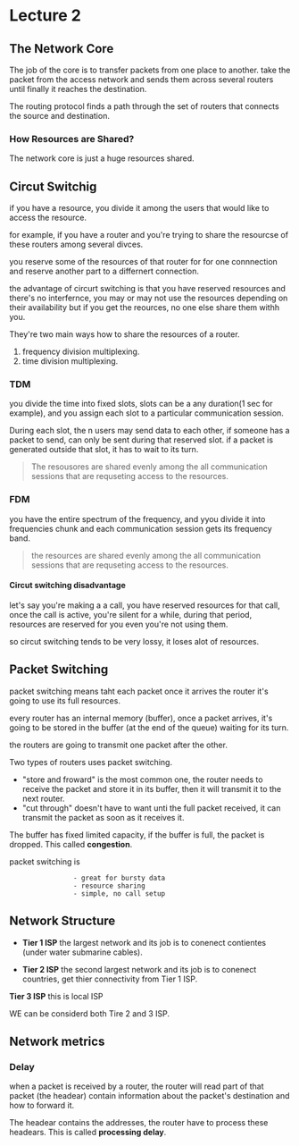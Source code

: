 # Lecture 2

## The Network Core 

The job of the core is to transfer packets from one place to another.
take the packet from the access network and sends them across several routers until finally it reaches the destination.

The routing protocol finds a path through the set of routers that connects the source and destination.

### How Resources are Shared?

The network core is just a huge resources shared.

## Circut Switchig 

if you have a resource, you divide it among the users that would like to access the resource.

for example, if you have a router and you're trying to share the resourcse of these routers among several divces.

you reserve some of the resources of that router for for one connnection and reserve another part to a differnert connection.

the advantage of circurt switching is that you have reserved resources and there's no interfernce, you may or may not use the resources depending on their availability but if you get the reources, no one 
else share them withh you.

They're two main ways how to share the resources of a router.
1. frequency division multiplexing.
2. time division multiplexing.

### TDM 

you divide the time into fixed slots, slots can be a any duration(1 sec for example), and 
you assign each slot to a particular communication session.

During each slot, the n users may send data to each other, if someone has a packet to send, can only be sent during that reserved slot.
if a packet is generated outside that slot, it has to wait to its turn.

> The resousores are shared evenly among the all communication sessions that are requseting access to the resources.

### FDM 

you have the entire spectrum of the frequency, and yyou divide it into frequencies chunk and each communication session gets its frequency band.

> the resources are shared evenly among the all communication sessions that are requseting access to the resources.


#### Circut switching disadvantage

let's say you're making a a call, you have reserved resources for that call, once the call is active, you're silent for a while, during that period, resources are reserved for you even you're not using them.

so circut switching tends to be  very lossy, it loses alot of resources.


## Packet Switching

packet switching means taht each packet once it arrives the router it's going to use its full resources. 

every router has an internal memory (buffer), once a packet arrives, it's going to be stored in the buffer (at the end of the queue) waiting for its turn.

the routers are going to transmit one packet after the other.

Two types of routers uses packet switching.

- "store and froward" is the most common one, the router needs to receive the packet and store it in its buffer, then it will transmit it to the next router.
- "cut through" doesn't have to want unti the full packet received, it can transmit the packet as soon as it receives it.

The buffer has fixed limited capacity, if the buffer is full, the packet is dropped.
This called **congestion**.

packet switching is 
                    
                    - great for bursty data
                    - resource sharing
                    - simple, no call setup

## Network Structure 

- **Tier 1 ISP** 
the largest network and its job is to conenect contientes (under water submarine cables).

- **Tier 2 ISP**
the second largest network and its job is to conenect countries, get thier connectivity from Tier 1 ISP.

**Tier 3 ISP** this is local ISP 

WE can be considerd both Tire 2 and 3 ISP.

## Network metrics

### Delay

when a packet is received by a router, the router will read part of that packet (the headear) contain information about the packet's destination and how to forward it.

The headear contains the addresses, the router have to process these headears. 
This is called **processing delay**.



